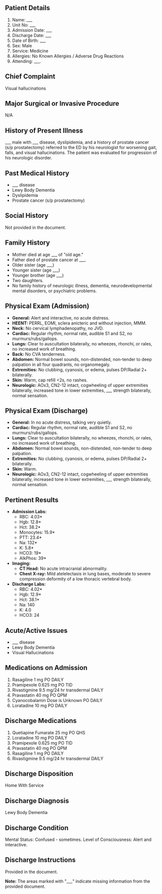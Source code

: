## Patient Details

1.  Name: ___
2.  Unit No: ___
3.  Admission Date: ___
4.  Discharge Date: ___
5.  Date of Birth: ___
6.  Sex: Male
7.  Service: Medicine
8.  Allergies: No Known Allergies / Adverse Drug Reactions
9.  Attending: ___.

## Chief Complaint

Visual hallucinations

## Major Surgical or Invasive Procedure

N/A

## History of Present Illness

___ male with ___ disease, dyslipidemia, and a history of prostate cancer (s/p prostatectomy) referred to the ED by his neurologist for worsening gait, falls, and visual hallucinations. The patient was evaluated for progression of his neurologic disorder.

## Past Medical History

*   ___ disease
*   Lewy Body Dementia
*   Dyslipidemia
*   Prostate cancer (s/p prostatectomy)

## Social History

Not provided in the document.

## Family History

*   Mother died at age ___ of "old age."
*   Father died of prostate cancer at ___.
*   Older sister (age ___)
*   Younger sister (age ___)
*   Younger brother (age ___)
*   Two daughters.
*   No family history of neurologic illness, dementia, neurodevelopmental mental disorders, or psychiatric problems.

## Physical Exam (Admission)

*   **General:** Alert and interactive, no acute distress.
*   **HEENT:** PERRL, EOMI, sclera anicteric and without injection, MMM.
*   **Neck:** No cervical lymphadenopathy, no JVD.
*   **Cardiac:** Regular rhythm, normal rate, audible S1 and S2, no murmurs/rubs/gallops.
*   **Lungs:** Clear to auscultation bilaterally, no wheezes, rhonchi, or rales, no increased work of breathing.
*   **Back:** No CVA tenderness.
*   **Abdomen:** Normal bowel sounds, non-distended, non-tender to deep palpation in all four quadrants, no organomegaly.
*   **Extremities:** No clubbing, cyanosis, or edema, pulses DP/Radial 2+ bilaterally.
*   **Skin:** Warm, cap refill <2s, no rashes.
*   **Neurologic:** AOx3, CN2-12 intact, cogwheeling of upper extremities bilaterally, increased tone in lower extremities, ___ strength bilaterally, normal sensation.

## Physical Exam (Discharge)

*   **General:** In no acute distress, talking very quietly.
*   **Cardiac:** Regular rhythm, normal rate, audible S1 and S2, no murmurs/rubs/gallops.
*   **Lungs:** Clear to auscultation bilaterally, no wheezes, rhonchi, or rales, no increased work of breathing.
*   **Abdomen:** Normal bowel sounds, non-distended, non-tender to deep palpation.
*   **Extremities:** No clubbing, cyanosis, or edema, pulses DP/Radial 2+ bilaterally.
*   **Skin:** Warm.
*   **Neurologic:** AOx3, CN2-12 intact, cogwheeling of upper extremities bilaterally, increased tone in lower extremities, ___ strength bilaterally, normal sensation.

## Pertinent Results

*   **Admission Labs:**
    *   RBC: 4.03*
    *   Hgb: 12.8*
    *   Hct: 38.2*
    *   Monocytes: 15.9*
    *   PTT: 23.4*
    *   Na: 132*
    *   K: 5.8*
    *   HCO3: 19*
    *   AlkPhos: 39*
*   **Imaging:**
    *   **CT Head:** No acute intracranial abnormality.
    *   **Chest X-ray:** Mild atelelectasis in lung bases, moderate to severe compression deformity of a low thoracic vertebral body.
*   **Discharge Labs:**
    *   RBC: 4.02*
    *   Hgb: 12.9*
    *   Hct: 38.1*
    *   Na: 140
    *   K: 4.0
    *   HCO3: 24

## Acute/Active Issues

*   ___ disease
*   Lewy Body Dementia
*   Visual Hallucinations

## Medications on Admission

1.  Rasagiline 1 mg PO DAILY
2.  Pramipexole 0.625 mg PO TID
3.  Rivastigmine 9.5 mg/24 hr transdermal DAILY
4.  Pravastatin 40 mg PO QPM
5.  Cyanocobalamin Dose is Unknown PO DAILY
6.  Loratadine 10 mg PO DAILY

## Discharge Medications

1.  Quetiapine Fumarate 25 mg PO QHS
2.  Loratadine 10 mg PO DAILY
3.  Pramipexole 0.625 mg PO TID
4.  Pravastatin 40 mg PO QPM
5.  Rasagiline 1 mg PO DAILY
6.  Rivastigmine 9.5 mg/24 hr transdermal DAILY

## Discharge Disposition

Home With Service

## Discharge Diagnosis

Lewy Body Dementia

## Discharge Condition

Mental Status: Confused - sometimes.
Level of Consciousness: Alert and interactive.

## Discharge Instructions

Provided in the document.



**Note:** The areas marked with "___" indicate missing information from the provided document.